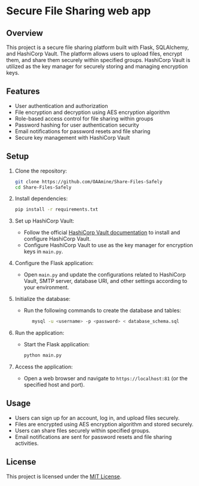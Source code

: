 # Secure File Sharing web app
## Overview

This project is a secure file sharing platform built with Flask, SQLAlchemy, and HashiCorp Vault. The platform allows users to upload files, encrypt them, and share them securely within specified groups. HashiCorp Vault is utilized as the key manager for securely storing and managing encryption keys.

## Features

- User authentication and authorization
- File encryption and decryption using AES encryption algorithm
- Role-based access control for file sharing within groups
- Password hashing for user authentication security
- Email notifications for password resets and file sharing
- Secure key management with HashiCorp Vault

## Setup

1. Clone the repository:

    ```bash
    git clone https://github.com/OAAmine/Share-Files-Safely
    cd Share-Files-Safely
    ```

2. Install dependencies:

    ```bash
    pip install -r requirements.txt
    ```

3. Set up HashiCorp Vault:
   
   - Follow the official [HashiCorp Vault documentation](https://learn.hashicorp.com/tutorials/vault/getting-started-install) to install and configure HashiCorp Vault.
   - Configure HashiCorp Vault to use as the key manager for encryption keys in ``main.py``.

4. Configure the Flask application:
   
   - Open `main.py` and update the configurations related to HashiCorp Vault, SMTP server, database URI, and other settings according to your environment.

5. Initialize the database:
   
   - Run the following commands to create the database and tables:
   
     ```bash
        mysql -u <username> -p <password> < database_schema.sql
     ```

6. Run the application:
   
   - Start the Flask application:
   
     ```bash
     python main.py
     ```

7. Access the application:
   
   - Open a web browser and navigate to `https://localhost:81` (or the specified host and port).

## Usage

- Users can sign up for an account, log in, and upload files securely.
- Files are encrypted using AES encryption algorithm and stored securely.
- Users can share files securely within specified groups.
- Email notifications are sent for password resets and file sharing activities.

## License

This project is licensed under the [MIT License](LICENSE).
